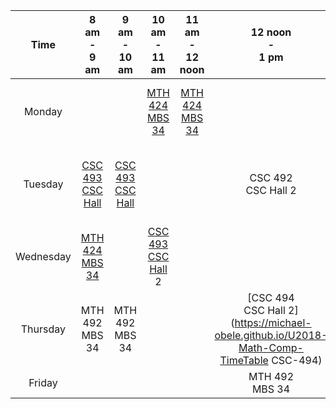 |    Time   	|  8 am <br>- <br>9 am  	|  9 am <br>- <br>10 am 	| 10 am <br>- <br>11 am 	| 11 am <br> - <br>12 noon 	|  12 noon<br>-<br>1 pm 	|   1 pm<br>- <br>2 pm  	|   2 pm<br>-<br>3 pm   	|   3 pm<br>-<br>4 pm   	|   4 pm<br>-<br>5 pm   	| 
|:---------:	|:---------------------:	|:---------------------:	|:---------------------:	|:------------------------:	|:---------------------:	|:---------------------:	|:---------------------:	|:---------------------:	|:---------------------:	|
| Monday    	|                       	|               	        | [MTH 424 <br>MBS 34](https://michael-obele.github.io/U2018-Math-Comp-TimeTable/MTH-424) | [MTH 424 <br>MBS 34](https://michael-obele.github.io/U2018-Math-Comp-TimeTable/MTH-424) |                       	| CSC 492<br>CSC Hall 2 	| CSC 492<br>CSC Hall 2 	|                       	|                   	
| Tuesday   	| [CSC 493<br>CSC Hall](https://michael-obele.github.io/U2018-Math-Comp-TimeTable/CSC-493) 	    | [CSC 493<br>CSC Hall](https://michael-obele.github.io/U2018-Math-Comp-TimeTable/CSC-493)	    |                       	|     	                    | CSC 492<br>CSC Hall 2 	| CSC 492<br>CSC Hall 2 	|  	| [CSC 494<br>CSC Hall 2](https://michael-obele.github.io/U2018-Math-Comp-TimeTable CSC-494) 	| [CSC 494<br>CSC Hall 2](https://michael-obele.github.io/U2018-Math-Comp-TimeTable CSC-494) 	|                   	|
| Wednesday 	| [MTH 424 <br>MBS 34](https://michael-obele.github.io/U2018-Math-Comp-TimeTable/MTH-424)|                       	| [CSC 493<br>CSC Hall](https://michael-obele.github.io/U2018-Math-Comp-TimeTable/CSC-493) 2 	|                          	|                       	|                       	|                       	|                       	|                       	|                   	
| Thursday  	| MTH 492 <br>MBS 34      |  MTH 492 <br>MBS 34     |                       	|                          	| [CSC 494<br>CSC Hall 2](https://michael-obele.github.io/U2018-Math-Comp-TimeTable CSC-494) 	| [CSC 494<br>CSC Hall 2](https://michael-obele.github.io/U2018-Math-Comp-TimeTable CSC-494) 	|                       	|                       	|                       	|                   	
| Friday    	|                       	|                       	|                       	|                          	| MTH 492 <br>MBS 34      |            	            |                       	|                       	|                         |                   	
